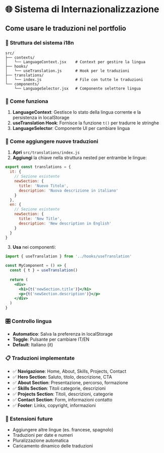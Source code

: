 # 🌐 Sistema di Internazionalizzazione

## Come usare le traduzioni nel portfolio

### 📁 Struttura del sistema i18n

```
src/
├── contexts/
│   └── LanguageContext.jsx    # Context per gestire la lingua
├── hooks/
│   └── useTranslation.js      # Hook per le traduzioni
├── translations/
│   └── index.js               # File con tutte le traduzioni
└── components/
    └── LanguageSelector.jsx   # Componente selettore lingua
```

### 🔧 Come funziona

1. **LanguageContext**: Gestisce lo stato della lingua corrente e la persistenza in localStorage
2. **useTranslation Hook**: Fornisce la funzione `t()` per tradurre le stringhe
3. **LanguageSelector**: Componente UI per cambiare lingua

### 📝 Come aggiungere nuove traduzioni

1. **Apri** `src/translations/index.js`
2. **Aggiungi** la chiave nella struttura nested per entrambe le lingue:

```javascript
export const translations = {
  it: {
    // Sezione esistente
    newSection: {
      title: 'Nuovo Titolo',
      description: 'Nuova descrizione in italiano'
    }
  },
  en: {
    // Sezione esistente
    newSection: {
      title: 'New Title',
      description: 'New description in English'
    }
  }
}
```

3. **Usa** nei componenti:

```jsx
import { useTranslation } from '../hooks/useTranslation'

const MyComponent = () => {
  const { t } = useTranslation()
  
  return (
    <div>
      <h1>{t('newSection.title')}</h1>
      <p>{t('newSection.description')}</p>
    </div>
  )
}
```

### 🎛️ Controllo lingua

- **Automatico**: Salva la preferenza in localStorage
- **Toggle**: Pulsante per cambiare IT/EN
- **Default**: Italiano (it)

### 📋 Traduzioni implementate

- ✅ **Navigazione**: Home, About, Skills, Projects, Contact
- ✅ **Hero Section**: Saluto, titolo, descrizione, CTA
- ✅ **About Section**: Presentazione, percorso, formazione
- ✅ **Skills Section**: Titoli categorie, descrizioni
- ✅ **Projects Section**: Titoli, descrizioni, categorie
- ✅ **Contact Section**: Form, informazioni contatto
- ✅ **Footer**: Links, copyright, informazioni

### 🚀 Estensioni future

- Aggiungere altre lingue (es. francese, spagnolo)
- Traduzioni per date e numeri
- Pluralizzazione automatica
- Caricamento dinamico delle traduzioni
